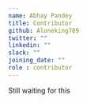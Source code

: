 ```yaml
---
name: Abhay Pandey
title: Contributor
github: Aloneking789
twitter: ""
linkedin: ""
slack: ""
joining_date: ""
role : contributor
---
```


Still waiting for this
